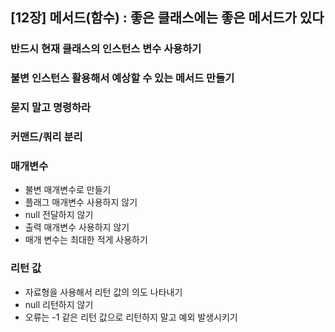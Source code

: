 ## [12장] 메서드(함수) : 좋은 클래스에는 좋은 메서드가 있다

### 반드시 현재 클래스의 인스턴스 변수 사용하기
### 불변 인스턴스 활용해서 예상할 수 있는 메서드 만들기
### 묻지 말고 명령하라
### 커맨드/쿼리 분리
### 매개변수
- 불변 매개변수로 만들기
- 플래그 매개변수 사용하지 않기
- null 전달하지 않기
- 출력 매개변수 사용하지 않기
- 매개 변수는 최대한 적게 사용하기
### 리턴 값
- 자료형을 사용해서 리턴 값의 의도 나타내기
- null 리턴하지 않기
- 오류는 -1 같은 리턴 값으로 리턴하지 말고 예외 발생시키기